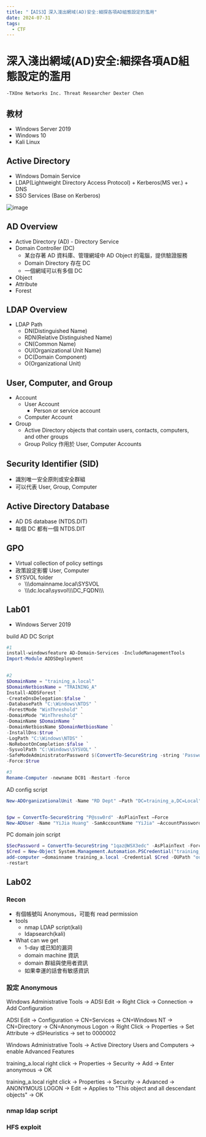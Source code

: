 ```yaml
---
title: "【AIS3】深入淺出網域(AD)安全:細探各項AD組態設定的濫用"
date: 2024-07-31
tags:
  - CTF
---
```


# 深入淺出網域(AD)安全:細探各項AD組態設定的濫用

`-TXOne Networks Inc. Threat Researcher Dexter Chen`

## 教材

* Windows Server 2019
* Windows 10
* Kali Linux

## Active Directory

* Windows Domain Service
* LDAP(Lightweight Directory Access Protocol) + Kerberos(MS ver.) + DNS
* SSO Services (Base on Kerberos)

![image](https://cdn.ttgtmedia.com/rms/onlineImages/windowsserver-domain_forest_configuration-f_mobile.png)

## AD Overview

* Active Directory (AD) - Directory Service
* Domain Controller (DC)
    * 某台存著 AD 資料庫、管理網域中 AD Object 的電腦，提供驗證服務
    * Domain Directory 存在 DC
    * 一個網域可以有多個 DC
* Object
* Attribute
* Forest

## LDAP Overview

* LDAP Path
    * DN(Distinguished Name)
    * RDN(Relative Distinguished Name)
    * CN(Common Name)
    * OU(Organizational Unit Name)
    * DC(Domain Component)
    * O(Organizational Unit)

## User, Computer, and Group

* Account
    * User Account
        * Person or service account
    * Computer Account
* Group
    * Active Directory objects that contain users, contacts, computers, and other groups
    * Group Policy 作用於 User, Computer Accounts

## Security Identifier (SID)

* 識別唯一安全原則或安全群組
* 可以代表 User, Group, Computer

## Active Directory Database

* AD DS database (NTDS.DIT)
* 每個 DC 都有一個 NTDS.DIT

## GPO

* Virtual collection of policy settings
* 政策設定影響 User, Computer
* SYSVOL folder
    * \\\\\\domainname.local\\SYSVOL
    * \\\\\\dc.local\\sysvol\\\\\\DC_FQDN\\\\\\

## Lab01

* Windows Server 2019

build AD DC Script
```powershell
#1
install-windowsfeature AD-Domain-Services -IncludeManagementTools
Import-Module ADDSDeployment
 

#2
$DomainName = "training_a.local"
$DomainNetbiosName = "TRAINING_A"
Install-ADDSForest `
-CreateDnsDelegation:$false `
-DatabasePath "C:\Windows\NTDS" `
-ForestMode "WinThreshold" `
-DomainMode "WinThreshold" `
-DomainName $DomainName `
-DomainNetbiosName $DomainNetbiosName `
-InstallDns:$true `
-LogPath "C:\Windows\NTDS" `
-NoRebootOnCompletion:$false `
-SysvolPath "C:\Windows\SYSVOL" `
-SafeModeAdministratorPassword $(ConvertTo-SecureString -string 'Password!' -AsPlainText -Force) `
-Force:$true

#3
Rename-Computer -newname DC01 -Restart -force 
```

AD config script

```powershell
New-ADOrganizationalUnit -Name "RD Dept" –Path "DC=training_a,DC=Local" -ProtectedFromAccidentalDeletion $true


$pw = ConvertTo-SecureString "P@ssw0rd" -AsPlainText –Force
New-ADUser -Name "YiJia Huang" -SamAccountName "YiJia" –AccountPassword $pw -Enabled $true -Path "ou=RD Dept,dc=training_a,dc=local"
```

PC domain join script

```powershell
$SecPassword = ConvertTo-SecureString "1qaz@WSX3edc" -AsPlainText -Force
$Cred = New-Object System.Management.Automation.PSCredential("training_a\administrator", $SecPassword)
add-computer –domainname training_a.local -Credential $Cred -OUPath "ou=RD Dept,dc=Training_a,dc=LOCAL"
-restart
```

## Lab02

### Recon

* 有個帳號叫 Anonymous，可能有 read permission
* tools
    * nmap LDAP script(kali)
    * Idapsearch(kali)
* What can we get
    * 1-day 或已知的漏洞
    * domain machine 資訊
    * domain 群組與使用者資訊
    * 如果幸運的話會有敏感資訊

### 設定 Anonymous

Windows Administrative Tools -> ADSI Edit -> Right Click -> Connection -> Add Configuration

ADSI Edit -> Configuration -> CN=Services -> CN=Windows NT -> CN=Directory -> CN=Anonymous Logon -> Right Click -> Properties -> Set Attribute -> dSHeuristics -> set to 0000002

Windows Administrative Tools -> Active Directory Users and Computers -> enable Advanced Features

training_a.local right click -> Properties -> Security -> Add -> Enter anonymous -> OK

training_a.local right click -> Properties -> Security -> Advanced -> ANONYMOUS LOGON -> Edit -> Applies to "This object and all descendant objects" -> OK

### nmap ldap script

### HFS exploit

